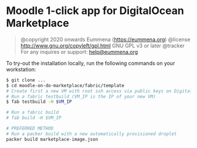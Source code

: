 # Moodle 1-click app for DigitalOcean Marketplace

> @copyright  2020 onwards Eummena (https://eummena.org)
> @license    http://www.gnu.org/copyleft/gpl.html GNU GPL v3 or later
> @tracker    For any inquires or support: help@eummena.org 


To try-out the installation locally, run the following commands on your workstation:

```sh
$ git clone ...
$ cd moodle-on-do-marketplace/fabric/template
# Create first a new VM with root ssh access via public keys on DigitalOcean
# Run a fabric testbuild (VM_IP is the IP of your new VM)
$ fab testbuild -H $VM_IP

# Run a fabric build
# fab build -H $VM_IP

# PREFERRED METHOD
# Run a packer build with a new automatically provisioned droplet
packer build marketplace-image.json
```
